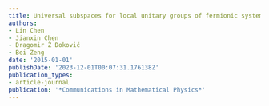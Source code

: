 ```yaml
---
title: Universal subspaces for local unitary groups of fermionic systems
authors:
- Lin Chen
- Jianxin Chen
- Dragomir Ž Đoković
- Bei Zeng
date: '2015-01-01'
publishDate: '2023-12-01T00:07:31.176138Z'
publication_types:
- article-journal
publication: '*Communications in Mathematical Physics*'
---
```


